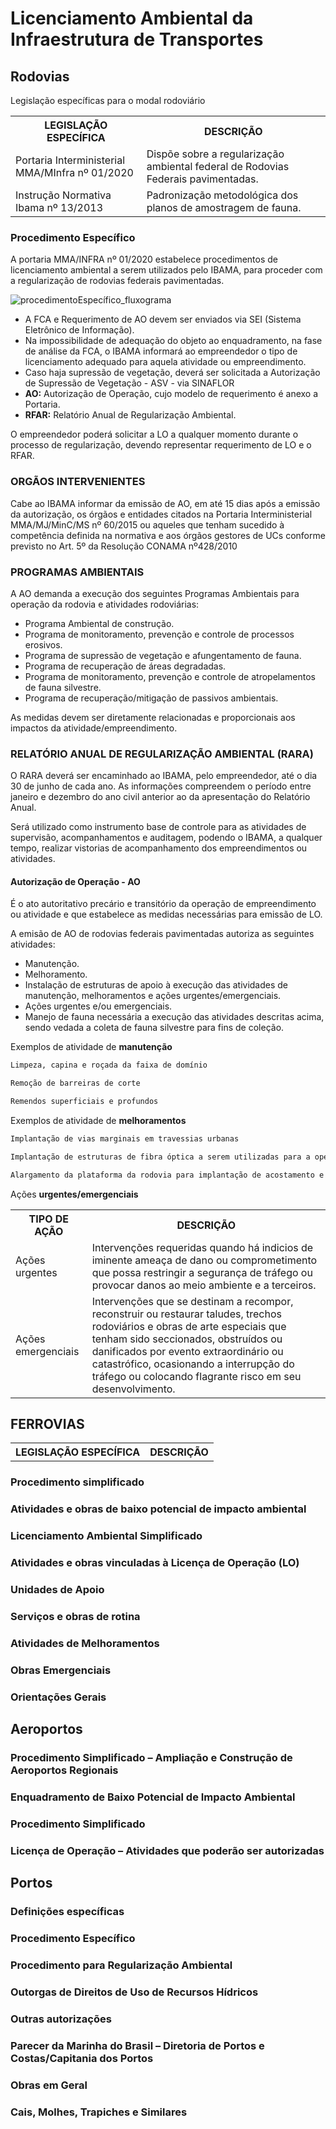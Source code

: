# Licenciamento Ambiental da Infraestrutura de Transportes

## Rodovias
Legislação específicas para o modal rodoviário

<table>
    <tr>
        <th>
            LEGISLAÇÃO ESPECÍFICA
        </th>
        <th>
            DESCRIÇÃO
        </th>
    </tr>
    <tr>
        <td>
            Portaria Interministerial MMA/MInfra nº 01/2020
        </td>
        <td>
            Dispõe sobre a regularização ambiental federal de Rodovias Federais pavimentadas.
        </td>
    </tr>
    <tr>
        <td>
            Instrução Normativa Ibama nº 13/2013
        </td>
        <td>
            Padronização metodológica dos planos de amostragem de fauna.
        </td>
    </tr>
</table>

### Procedimento Específico
A portaria MMA/INFRA nº 01/2020 estabelece procedimentos de licenciamento ambiental a serem utilizados pelo IBAMA, para proceder com a regularização de rodovias federais pavimentadas.

![procedimentoEspecífico_fluxograma](./assets/procedimentoEspecífico.svg)

- A FCA e Requerimento de AO devem ser enviados via SEI (Sistema Eletrônico de Informação).
- Na impossibilidade de adequação do objeto ao enquadramento, na fase de análise da FCA, o IBAMA informará ao empreendedor o tipo de licenciamento adequado para aquela atividade ou empreendimento.
- Caso haja supressão de vegetação, deverá ser solicitada a Autorização de Supressão de Vegetação - ASV - via SINAFLOR
- **AO:** Autorização de Operação, cujo modelo de requerimento é anexo a Portaria.
- **RFAR:** Relatório Anual de Regularização Ambiental.

O empreendedor poderá solicitar a LO a qualquer momento durante o processo de regularização, devendo representar requerimento de LO e o RFAR.

### ORGÃOS INTERVENIENTES
Cabe ao IBAMA informar da emissão de AO, em até 15 dias após a emissão da autorização, os órgãos e entidades citados na Portaria Interministerial MMA/MJ/MinC/MS nº 60/2015 ou aqueles que tenham sucedido à competência definida na normativa e aos órgãos gestores de UCs conforme previsto no Art. 5º da Resolução CONAMA nº428/2010

### PROGRAMAS AMBIENTAIS
A AO demanda a execução dos seguintes Programas Ambientais para operação da rodovia e atividades rodoviárias:
- Programa Ambiental de construção.
- Programa de monitoramento, prevenção e controle de processos erosivos.
- Programa de supressão de vegetação e afungentamento de fauna.
- Programa de recuperação de áreas degradadas.
- Programa de monitoramento, prevenção e controle de atropelamentos de fauna silvestre.
- Programa de recuperação/mitigação de passivos ambientais.

As medidas devem ser diretamente relacionadas e proporcionais aos impactos da atividade/empreendimento.

### RELATÓRIO ANUAL DE REGULARIZAÇÃO AMBIENTAL (RARA)
O RARA deverá ser encaminhado ao IBAMA, pelo empreendedor, até o dia 30 de junho de cada ano. As informações compreendem o período entre janeiro e dezembro do ano civil anterior ao da apresentação do Relatório Anual.

Será utilizado como instrumento base de controle para as atividades de supervisão, acompanhamentos e auditagem, podendo o IBAMA, a qualquer tempo, realizar vistorias de acompanhamento dos empreendimentos ou atividades.

#### Autorização de Operação - AO
É o ato autoritativo precário e transitório da operação de empreendimento ou atividade e que estabelece as medidas necessárias para emissão de LO.

A emisão de AO de rodovias federais pavimentadas autoriza as seguintes atividades:
- Manutenção.
- Melhoramento.
- Instalação de estruturas de apoio à execução das atividades de manutenção, melhoramentos e ações urgentes/emergenciais.
- Ações urgentes e/ou emergenciais.
- Manejo de fauna necessária a execução das atividades descritas acima, sendo vedada a coleta de fauna silvestre para fins de coleção.

Exemplos de atividade de **manutenção**
```txt
Limpeza, capina e roçada da faixa de domínio

Remoção de barreiras de corte

Remendos superficiais e profundos
```

Exemplos de atividade de **melhoramentos**
```txt
Implantação de vias marginais em travessias urbanas

Implantação de estruturas de fibra óptica a serem utilizadas para a operação rodoviária

Alargamento da plataforma da rodovia para implantação de acostamento e de 3ª faixa
```

Ações **urgentes/emergenciais**
<table>
    <tr>
        <th>TIPO DE AÇÃO</th>
        <th>DESCRIÇÃO</th>
    </tr>
    <tr>
        <td>Ações urgentes</td>
        <td>Intervenções requeridas quando há indicios de iminente ameaça de dano ou comprometimento que possa restringir a segurança de tráfego ou provocar danos ao meio ambiente e a terceiros.</td>
    </tr>
    <tr>
        <td>Ações emergenciais</td>
        <td>Intervenções que se destinam a recompor, reconstruir ou restaurar taludes, trechos rodoviários e obras de arte especiais que tenham sido seccionados, obstruídos ou danificados por evento extraordinário ou catastrófico, ocasionando a interrupção do tráfego ou colocando flagrante risco em seu desenvolvimento.</td>
    </tr>
</table>

## FERROVIAS
<table>
    <tr>
        <th>
            LEGISLAÇÃO ESPECÍFICA
        </th>
        <th>
            DESCRIÇÃO
        </th>
    </tr>
</table>

### Procedimento simplificado
### Atividades e obras de baixo potencial de impacto ambiental
### Licenciamento Ambiental Simplificado
### Atividades e obras vinculadas à Licença de Operação (LO)
### Unidades de Apoio
### Serviços e obras de rotina
### Atividades de Melhoramentos
### Obras Emergenciais
### Orientações Gerais

## Aeroportos

### Procedimento Simplificado – Ampliação e Construção de Aeroportos Regionais
### Enquadramento de Baixo Potencial de Impacto Ambiental
### Procedimento Simplificado
### Licença de Operação – Atividades que poderão ser autorizadas

## Portos

### Definições específicas
### Procedimento Específico
### Procedimento para Regularização Ambiental
### Outorgas de Direitos de Uso de Recursos Hídricos
### Outras autorizações
### Parecer da Marinha do Brasil – Diretoria de Portos e Costas/Capitania dos Portos
### Obras em Geral
### Cais, Molhes, Trapiches e Similares